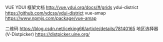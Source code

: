 VUE YDUI 框架文档 http://vue.ydui.org/docs/#/grids
ydui-district https://github.com/ydcss/ydui-district
vue-amap https://www.npmjs.com/package/vue-amap

二维码 https://blog.csdn.net/iceking66/article/details/78140165
地区选择器(V-Distpicker) https://distpicker.uine.org/